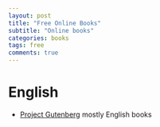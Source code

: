 ```yaml
---
layout: post
title: "Free Online Books"
subtitle: "Online books"
categories: books
tags: free
comments: true
---
```


# English
* [Project Gutenberg](https://www.gutenberg.org/browse/scores/top) mostly English books